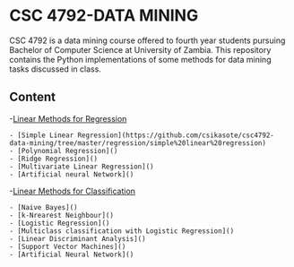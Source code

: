 # CSC 4792-DATA MINING
CSC 4792 is a data mining course offered to fourth year students pursuing Bachelor of Computer Science at University of Zambia. This repository contains the Python implementations of some methods for data mining tasks discussed in class.

## Content  
  -[Linear Methods for Regression](regression)
  
    - [Simple Linear Regression](https://github.com/csikasote/csc4792-data-mining/tree/master/regression/simple%20linear%20regression)
    - [Polynomial Regression]()
    - [Ridge Regression]()
    - [Multivariate Linear Regression]()
    - [Artificial neural Network]()
  -[Linear Methods for Classification](classification)
  
    - [Naive Bayes]()
    - [k-Nrearest Neighbour]()
    - [Logistic Regression]()
    - [Multiclass classification with Logistic Regression]()
    - [Linear Discriminant Analysis]()
    - [Support Vector Machines]()
    - [Artificial Neural Network]()
